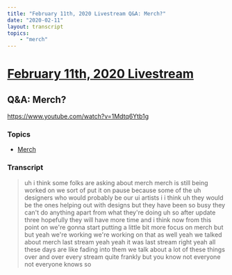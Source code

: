 ```yaml
---
title: "February 11th, 2020 Livestream Q&A: Merch?"
date: "2020-02-11"
layout: transcript
topics:
    - "merch"
---
```

# [February 11th, 2020 Livestream](../2020-02-11.md)
## Q&A: Merch?
https://www.youtube.com/watch?v=1Mdtq6Ytb1g

### Topics
* [Merch](../topics/merch.md)

### Transcript

> uh i think some folks are asking about merch merch is still being worked on we sort of put it on pause because some of the uh designers who would probably be our ui artists i i think uh they would be the ones helping out with designs but they have been so busy they can't do anything apart from what they're doing uh so after update three hopefully they will have more time and i think now from this point on we're gonna start putting a little bit more focus on merch but but yeah we're working we're working on that as well yeah we talked about merch last stream yeah yeah it was last stream right yeah all these days are like fading into them we talk about a lot of these things over and over every stream quite frankly but you know not everyone not everyone knows so
